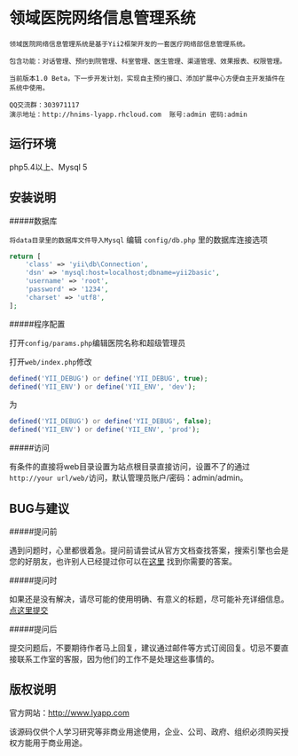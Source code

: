 领域医院网络信息管理系统
================================

    领域医院网络信息管理系统是基于Yii2框架开发的一套医疗网络部信息管理系统。

    包含功能：对话管理、预约到院管理、科室管理、医生管理、渠道管理、效果报表、权限管理。

    当前版本1.0 Beta，下一步开发计划，实现自主预约接口、添加扩展中心方便自主开发插件在系统中使用。

    QQ交流群：303971117 
    演示地址：http://hnims-lyapp.rhcloud.com  账号:admin 密码:admin

运行环境
-------------------

php5.4以上、Mysql 5

安装说明
------------

#####数据库

`将data目录里的数据库文件导入Mysql` 编辑 `config/db.php` 里的数据库连接选项

```php
return [
    'class' => 'yii\db\Connection',
    'dsn' => 'mysql:host=localhost;dbname=yii2basic',
    'username' => 'root',
    'password' => '1234',
    'charset' => 'utf8',
];
```
#####程序配置

打开`config/params.php`编辑医院名称和超级管理员

打开`web/index.php`修改

```php
defined('YII_DEBUG') or define('YII_DEBUG', true);
defined('YII_ENV') or define('YII_ENV', 'dev');
```
为
```php
defined('YII_DEBUG') or define('YII_DEBUG', false);
defined('YII_ENV') or define('YII_ENV', 'prod');
```

#####访问

有条件的直接将web目录设置为站点根目录直接访问，设置不了的通过`http://your url/web/`访问，默认管理员账户/密码：admin/admin。

BUG与建议
-------------

#####提问前

遇到问题时，心里都很着急。提问前请尝试从官方文档查找答案，搜索引擎也会是您的好朋友，也许别人已经提过你可以在[这里](https://github.com/tangjiandeng/LyHNIMS/issues) 找到你需要的答案。

#####提问时

如果还是没有解决，请尽可能的使用明确、有意义的标题，尽可能补充详细信息。[点这里提交](https://github.com/tangjiandeng/LyHNIMS/issues/new)

#####提问后

提交问题后，不要期待作者马上回复，建议通过邮件等方式订阅回复。切忌不要直接联系工作室的客服，因为他们的工作不是处理这些事情的。

版权说明
-------------

官方网站：http://www.lyapp.com

该源码仅供个人学习研究等非商业用途使用，企业、公司、政府、组织必须购买授权方能用于商业用途。